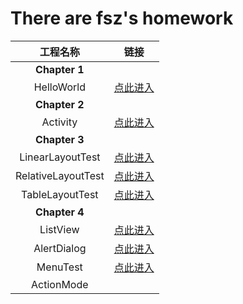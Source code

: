 # There are fsz's homework

|      工程名称      |                             链接                             |
| :----------------: | :----------------------------------------------------------: |
|   **Chapter 1**    |                                                              |
|     HelloWorld     | [点此进入](https://github.com/317363184/class/tree/master/HelloWorld) |
|   **Chapter 2**    |                                                              |
|      Activity      | [点此进入](https://github.com/317363184/class/tree/master/Activity) |
|   **Chapter 3**    |                                                              |
|  LinearLayoutTest  | [点此进入](https://github.com/317363184/class/tree/master/LinearLayoutTest) |
| RelativeLayoutTest | [点此进入](https://github.com/317363184/class/tree/master/RelativeLayoutTest) |
|  TableLayoutTest   | [点此进入](https://github.com/317363184/class/tree/master/TableLayoutTest) |
|   **Chapter 4**    |                                                              |
|      ListView      | [点此进入](https://github.com/317363184/class/tree/master/ListView) |
|    AlertDialog     | [点此进入](https://github.com/317363184/class/tree/master/AlertDialog) |
|      MenuTest      | [点此进入](https://github.com/317363184/class/tree/master/MenuTest_xml) |
|     ActionMode     |                                                              |

